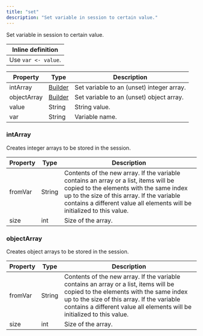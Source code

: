 ```yaml
---
title: "set"
description: "Set variable in session to certain value."
---
```

Set variable in session to certain value.

| Inline definition |
| -------- |
| Use <code>var &lt;- value</code>. |


| Property | Type | Description |
| ------- | ------- | -------- |
| intArray | [Builder](#intarray) | Set variable to an (unset) integer array. |
| objectArray | [Builder](#objectarray) | Set variable to an (unset) object array. |
| value | String | String value. |
| var | String | Variable name. |

### intArray

Creates integer arrays to be stored in the session.

| Property | Type | Description |
| ------- | ------- | ------- |
| fromVar | String | Contents of the new array. If the variable contains an array or a list, items will be copied to the elements with the same index up to the size of this array. If the variable contains a different value all elements will be initialized to this value. |
| size | int | Size of the array. |

### objectArray

Creates object arrays to be stored in the session.

| Property | Type | Description |
| ------- | ------- | ------- |
| fromVar | String | Contents of the new array. If the variable contains an array or a list, items will be copied to the elements with the same index up to the size of this array. If the variable contains a different value all elements will be initialized to this value. |
| size | int | Size of the array. |

